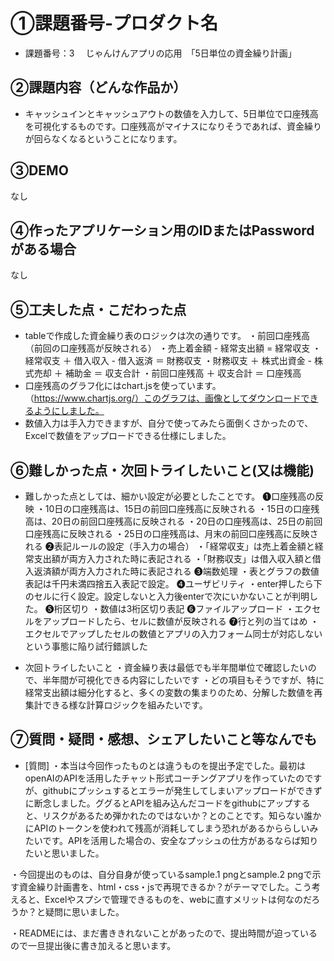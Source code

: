 # ①課題番号-プロダクト名

- 課題番号：3 　じゃんけんアプリの応用　「5日単位の資金繰り計画」

## ②課題内容（どんな作品か）

- キャッシュインとキャッシュアウトの数値を入力して、5日単位で口座残高を可視化するものです。口座残高がマイナスになりそうであれば、資金繰りが回らなくなるということになります。




## ③DEMO

なし

## ④作ったアプリケーション用のIDまたはPasswordがある場合

なし

## ⑤工夫した点・こだわった点

- tableで作成した資金繰り表のロジックは次の通りです。
・前回口座残高（前回の口座残高が反映される）
・売上着金額 - 経常支出額 = 経常収支 
・経常収支 ＋ 借入収入 - 借入返済 ＝ 財務収支
・財務収支 ＋ 株式出資金 - 株式売却 ＋ 補助金 ＝ 収支合計
・前回口座残高 ＋ 収支合計 ＝ 口座残高
- 口座残高のグラフ化にはchart.jsを使っています。（https://www.chartjs.org/）このグラフは、画像としてダウンロードできるようにしました。
- 数値入力は手入力できますが、自分で使ってみたら面倒くさかったので、Excelで数値をアップロードできる仕様にしました。



## ⑥難しかった点・次回トライしたいこと(又は機能)

- 難しかった点としては、細かい設定が必要としたことです。
❶口座残高の反映
・10日の口座残高は、15日の前回口座残高に反映される
・15日の口座残高は、20日の前回口座残高に反映される
・20日の口座残高は、25日の前回口座残高に反映される
・25日の口座残高は、月末の前回口座残高に反映される
❷表記ルールの設定（手入力の場合）
・「経常収支」は売上着金額と経常支出額が両方入力された時に表記される
・「財務収支」は借入収入額と借入返済額が両方入力された時に表記される
❸端数処理
・表とグラフの数値表記は千円未満四捨五入表記で設定。
❹ユーザビリティ
・enter押したら下のセルに行く設定。設定しないと入力後enterで次にいかないことが判明した。
❺桁区切り
・数値は3桁区切り表記
❻ファイルアップロード
・エクセルをアップロードしたら、セルに数値が反映される
❼行と列の当てはめ
・エクセルでアップしたセルの数値とアプリの入力フォーム同士が対応しないという事態に陥り試行錯誤した

- 次回トライしたいこと
・資金繰り表は最低でも半年間単位で確認したいので、半年間が可視化できる内容にしたいです
・どの項目もそうですが、特に経常支出額は細分化すると、多くの変数の集まりのため、分解した数値を再集計できる様な計算ロジックを組みたいです。

## ⑦質問・疑問・感想、シェアしたいこと等なんでも

- [質問]
・本当は今回作ったものとは違うものを提出予定でした。最初はopenAIのAPIを活用したチャット形式コーチングアプリを作っていたのですが、githubにプッシュするとエラーが発生してしまいアップロードができずに断念しました。ググるとAPIを組み込んだコードをgithubにアップすると、リスクがあるため弾かれたのではないか？とのことです。知らない誰かにAPIのトークンを使われて残高が消耗してしまう恐れがあるかららしいみたいです。APIを活用した場合の、安全なプッシュの仕方があるならば知りたいと思いました。

・今回提出のものは、自分自身が使っているsample.1 pngとsample.2 pngで示す資金繰り計画書を、html・css・jsで再現できるか？がテーマでした。こう考えると、Excelやスプシで管理できるものを、webに直すメリットは何なのだろうか？と疑問に思いました。

・READMEには、まだ書ききれないことがあったので、提出時間が迫っているので一旦提出後に書き加えると思います。